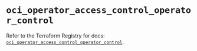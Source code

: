 # `oci_operator_access_control_operator_control`

Refer to the Terraform Registry for docs: [`oci_operator_access_control_operator_control`](https://registry.terraform.io/providers/hashicorp/oci/7.19.0/docs/resources/operator_access_control_operator_control).
